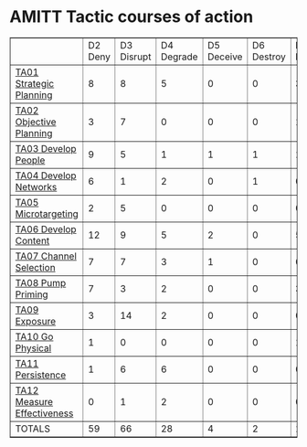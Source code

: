 # AMITT Tactic courses of action

<table border="1">
<tr>
<td> </td>
    <td>D2 Deny</td>
<td>D3 Disrupt</td>
<td>D4 Degrade</td>
<td>D5 Deceive</td>
<td>D6 Destroy</td>
<td>D7 Deter</td>
<td>TOTALS</td></tr><tr>
<td><a href="../tactics/TA01.md">TA01 Strategic Planning</a></td>
<td>8</td>
<td>8</td>
<td>5</td>
<td>0</td>
<td>0</td>
<td>3</td>
<td>24</td>
</tr>
<tr>
<td><a href="../tactics/TA02.md">TA02 Objective Planning</a></td>
<td>3</td>
<td>7</td>
<td>0</td>
<td>0</td>
<td>0</td>
<td>1</td>
<td>11</td>
</tr>
<tr>
<td><a href="../tactics/TA03.md">TA03 Develop People</a></td>
<td>9</td>
<td>5</td>
<td>1</td>
<td>1</td>
<td>1</td>
<td>1</td>
<td>18</td>
</tr>
<tr>
<td><a href="../tactics/TA04.md">TA04 Develop Networks</a></td>
<td>6</td>
<td>1</td>
<td>2</td>
<td>0</td>
<td>1</td>
<td>0</td>
<td>10</td>
</tr>
<tr>
<td><a href="../tactics/TA05.md">TA05 Microtargeting</a></td>
<td>2</td>
<td>5</td>
<td>0</td>
<td>0</td>
<td>0</td>
<td>0</td>
<td>7</td>
</tr>
<tr>
<td><a href="../tactics/TA06.md">TA06 Develop Content</a></td>
<td>12</td>
<td>9</td>
<td>5</td>
<td>2</td>
<td>0</td>
<td>5</td>
<td>33</td>
</tr>
<tr>
<td><a href="../tactics/TA07.md">TA07 Channel Selection</a></td>
<td>7</td>
<td>7</td>
<td>3</td>
<td>1</td>
<td>0</td>
<td>0</td>
<td>18</td>
</tr>
<tr>
<td><a href="../tactics/TA08.md">TA08 Pump Priming</a></td>
<td>7</td>
<td>3</td>
<td>2</td>
<td>0</td>
<td>0</td>
<td>3</td>
<td>15</td>
</tr>
<tr>
<td><a href="../tactics/TA09.md">TA09 Exposure</a></td>
<td>3</td>
<td>14</td>
<td>2</td>
<td>0</td>
<td>0</td>
<td>0</td>
<td>19</td>
</tr>
<tr>
<td><a href="../tactics/TA10.md">TA10 Go Physical</a></td>
<td>1</td>
<td>0</td>
<td>0</td>
<td>0</td>
<td>0</td>
<td>1</td>
<td>2</td>
</tr>
<tr>
<td><a href="../tactics/TA11.md">TA11 Persistence</a></td>
<td>1</td>
<td>6</td>
<td>6</td>
<td>0</td>
<td>0</td>
<td>0</td>
<td>13</td>
</tr>
<tr>
<td><a href="../tactics/TA12.md">TA12 Measure Effectiveness</a></td>
<td>0</td>
<td>1</td>
<td>2</td>
<td>0</td>
<td>0</td>
<td>0</td>
<td>3</td>
</tr>
<tr>
<td>TOTALS</td>
<td>59</td>
<td>66</td>
<td>28</td>
<td>4</td>
<td>2</td>
<td>14</td>
<td>173</td>
</tr>
</table>
